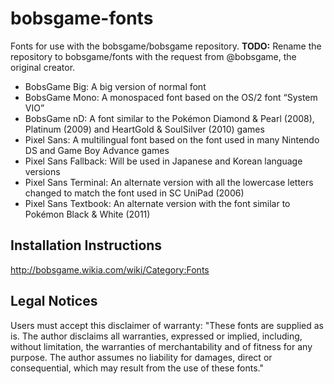 # bobsgame-fonts
Fonts for use with the bobsgame/bobsgame repository. **TODO:** Rename the repository to bobsgame/fonts with the request from @bobsgame, the original creator.
* BobsGame Big: A big version of normal font
* BobsGame Mono: A monospaced font based on the OS/2 font “System VIO”
* BobsGame nD: A font similar to the Pokémon Diamond & Pearl (2008), Platinum (2009) and HeartGold & SoulSilver (2010) games
* Pixel Sans: A multilingual font based on the font used in many Nintendo DS and Game Boy Advance games
* Pixel Sans Fallback: Will be used in Japanese and Korean language versions
* Pixel Sans Terminal: An alternate version with all the lowercase letters changed to match the font used in SC UniPad (2006)
* Pixel Sans Textbook: An alternate version with the font similar to Pokémon Black & White (2011)

## Installation Instructions
http://bobsgame.wikia.com/wiki/Category:Fonts

## Legal Notices
Users must accept this disclaimer of warranty: "These fonts are supplied as is. The author disclaims all warranties, expressed or implied, including, without limitation, the warranties of merchantability and of fitness for any purpose. The author assumes no liability for damages, direct or consequential, which may result from the use of these fonts."
